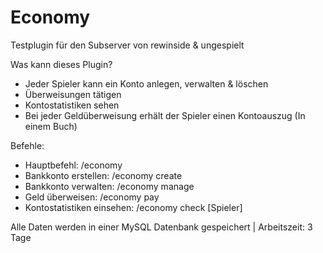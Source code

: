 # Economy
Testplugin für den Subserver von rewinside & ungespielt

Was kann dieses Plugin?
- Jeder Spieler kann ein Konto anlegen, verwalten & löschen
- Überweisungen tätigen
- Kontostatistiken sehen
- Bei jeder Geldüberweisung erhält der Spieler einen Kontoauszug (In einem Buch)

Befehle:
- Hauptbefehl: /economy
- Bankkonto erstellen: /economy create
- Bankkonto verwalten: /economy manage
- Geld überweisen: /economy pay <Spieler> <Geldmenge>
- Kontostatistiken einsehen: /economy check [Spieler]

Alle Daten werden in einer MySQL Datenbank gespeichert | Arbeitszeit: 3 Tage
